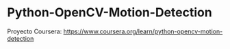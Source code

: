 # Python-OpenCV-Motion-Detection
Proyecto Coursera:  https://www.coursera.org/learn/python-opencv-motion-detection
